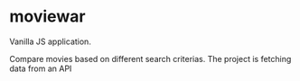# moviewar
Vanilla JS application. 


Compare movies based on different search criterias. 
The project is fetching data from an API
